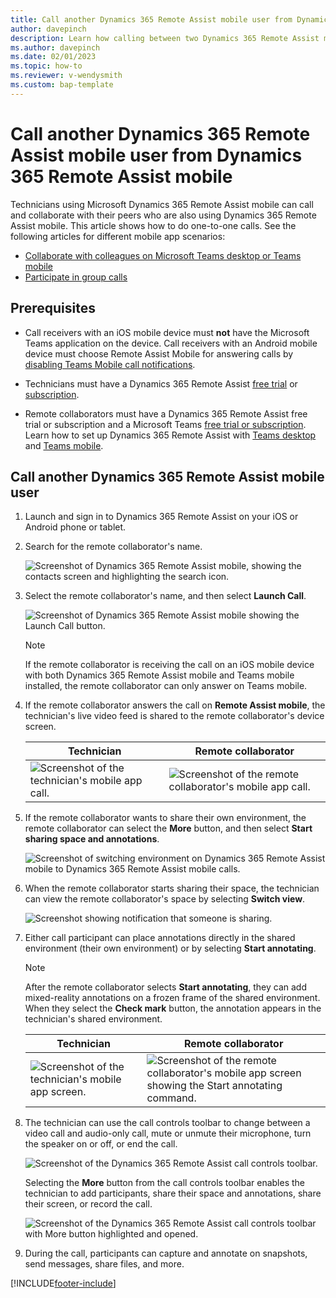 ```yaml
---
title: Call another Dynamics 365 Remote Assist mobile user from Dynamics 365 Remote Assist mobile
author: davepinch 
description: Learn how calling between two Dynamics 365 Remote Assist mobile users works
ms.author: davepinch
ms.date: 02/01/2023
ms.topic: how-to
ms.reviewer: v-wendysmith
ms.custom: bap-template
---
```


# Call another Dynamics 365 Remote Assist mobile user from Dynamics 365 Remote Assist mobile

Technicians using Microsoft Dynamics 365 Remote Assist mobile can call and collaborate with their peers who are also using Dynamics 365 Remote Assist mobile. This article shows how to do one-to-one calls. See the following articles for different mobile app scenarios:

- [Collaborate with colleagues on Microsoft Teams desktop or Teams mobile](remote-assist-mobile-to-teams-calls.md)
- [Participate in group calls](group-calling.md)


## Prerequisites

- Call receivers with an iOS mobile device must **not** have the Microsoft Teams application on the device. Call receivers with an Android mobile device must choose Remote Assist Mobile for answering calls by [disabling Teams Mobile call notifications](remote-assist-mobile-to-teams-calls.md#what-happens-when-dynamics-365-remote-assist-mobile-and-teams-mobile-are-installed-on-the-same-device). 

- Technicians must have a Dynamics 365 Remote Assist [free trial](../try-remote-assist.md) or [subscription](../buy-remote-assist.md).

- Remote collaborators must have a Dynamics 365 Remote Assist free trial or subscription and a Microsoft Teams [free trial or subscription](https://www.microsoft.com/microsoft-365/microsoft-teams/group-chat-software). Learn how to set up Dynamics 365 Remote Assist with [Teams desktop](../teams-pc-all.md) and [Teams mobile](../teams-mobile-all.md).

## Call another Dynamics 365 Remote Assist mobile user

1. Launch and sign in to Dynamics 365 Remote Assist on your iOS or Android phone or tablet.

1. Search for the remote collaborator's name.

    ![Screenshot of Dynamics 365 Remote Assist mobile, showing the contacts screen and highlighting the search icon.](./media/ram-to-ram-search-collaborator.jpg "Search")

1. Select the remote collaborator's name, and then select **Launch Call**.

    ![Screenshot of Dynamics 365 Remote Assist mobile showing the Launch Call button.](./media/ram-to-ram-launch-call.jpg)

   > [!NOTE]
   > If the remote collaborator is receiving the call on an iOS mobile device with both Dynamics 365 Remote Assist mobile and Teams mobile installed, the remote collaborator can only answer on Teams mobile.

1. If the remote collaborator answers the call on **Remote Assist mobile**, the technician's live video feed is shared to the remote collaborator's device screen.

     |Technician|Remote collaborator|
     |------------------------------------------------|------------------------------------------------|
     |![Screenshot of the technician's mobile app call.](./media/technician-toolbar.jpg)|![Screenshot of the remote collaborator's mobile app call.](./media/remote-collaborator-toolbar.jpg)|    

1. If the remote collaborator wants to share their own environment, the remote collaborator can select the **More** button, and then select **Start sharing space and annotations**.

    ![Screenshot of switching environment on Dynamics 365 Remote Assist mobile to Dynamics 365 Remote Assist mobile calls.](./media/share-space-annotations.jpg)

1. When the remote collaborator starts sharing their space, the technician can view the remote collaborator's space by selecting **Switch view**.

    ![Screenshot showing notification that someone is sharing.](./media/ram-to-ram-switch-view.jpg "View others' space")

1. Either call participant can place annotations directly in the shared environment (their own environment) or by selecting **Start annotating**. 

    > [!NOTE] 
    > After the remote collaborator selects **Start annotating**, they can add mixed-reality annotations on a frozen frame of the shared environment. When they select the **Check mark** button, the annotation appears in the technician's shared environment.

     |Technician|Remote collaborator|
     |------------------------------------------------|------------------------------------------------|
     |![Screenshot of the technician's mobile app screen.](./media/technician-toolbar-2.jpg)|![Screenshot of the remote collaborator's mobile app screen showing the Start annotating command.](./media/remote-collaborator-2-toolbar.jpg)|  

1. The technician can use the call controls toolbar to change between a video call and audio-only call, mute or unmute their microphone, turn the speaker on or off, or end the call. 

    ![Screenshot of the Dynamics 365 Remote Assist call controls toolbar.](./media/call-controls-1.jpg)
    
    Selecting the **More** button from the call controls toolbar enables the technician to add participants, share their space and annotations, share their screen, or record the call.
    
    ![Screenshot of the Dynamics 365 Remote Assist call controls toolbar with More button highlighted and opened.](./media/call-controls-more-menu.jpg)

1. During the call, participants can capture and annotate on snapshots, send messages, share files, and more.

[!INCLUDE[footer-include](../../includes/footer-banner.md)]
